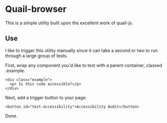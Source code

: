 # Quail-browser

This is a simple utility built upon the excellent work of quail-js.  

## Use

I like to trigger this utility manually since it can take a second or two to run through a large
group of tests.  

First, wrap any component you'd like to test with a parent container, classed .example.

    <div class="example">
      <p> Is this code accessible?</p>
    </div>

Next, add a trigger button to your page.

    <button id="test-accessibility">Accessibility Audit</button>

Done.
